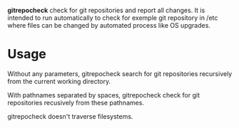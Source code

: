 **gitrepocheck** check for git repositories and report all changes. It is
intended to run automatically to check for exemple git repository in /etc where
files can be changed by automated process like OS upgrades.

# Usage

Without any parameters, gitrepocheck search for git repositories recursively
from the current working directory.

With pathnames separated by spaces, gitrepocheck check for git repositories
recusively from these pathnames.

gitrepocheck doesn't traverse filesystems.
